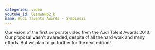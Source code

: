 ```yaml
---
categories: video
youtube_id: 0QsmwNNp2_k
name: Audi Talents Awards - Symbiosis
---
```


Our vision of the first corporate video from the Audi Talent Awards 2013. Our proposal wasn't awareded, despite of all the hard work and many efforts. But we plan to go further for the next edition!
